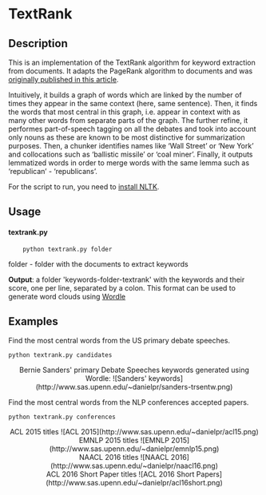 # TextRank

## Description
   
This is an implementation of the TextRank algorithm for keyword extraction from documents. It adapts the PageRank algorithm to documents and was [originally published in this article](https://web.eecs.umich.edu/~mihalcea/papers/mihalcea.emnlp04.pdf).

Intuitively, it builds a graph of words which are linked by the number of times they appear in the same context (here, same sentence). Then, it finds the words that most central in this graph, i.e. appear in context with as many other words from separate parts of the graph. The further refine, it performes part-of-speech tagging on all the debates and took into account only nouns as these are known to be most distinctive for summarization purposes. Then, a chunker identifies names like ‘Wall Street’ or ‘New York’ and collocations such as ‘ballistic missile’ or ‘coal miner’. Finally, it outputs lemmatized words in order to merge words with the same lemma such as ‘republican’ - ‘republicans’.

For the script to run, you need to [install NLTK](http://www.nltk.org/).

## Usage

#### textrank.py

        python textrank.py folder

folder - folder with the documents to extract keywords

**Output**: a folder 'keywords-folder-textrank' with the keywords and their score, one per line, separated by a colon. This format can be used to generate word clouds using [Wordle](http://wordle.net/advanced)

## Examples

Find the most central words from the US primary debate speeches.
	
	python textrank.py candidates

<center>
Bernie Sanders' primary Debate Speeches keywords generated using Wordle:
![Sanders' keywords](http://www.sas.upenn.edu/~danielpr/sanders-trsentw.png)
</center>

Find the most central words from the NLP conferences accepted papers.

	python textrank.py conferences

<center>
ACL 2015 titles
![ACL 2015](http://www.sas.upenn.edu/~danielpr/acl15.png)
</center>
<center>
EMNLP 2015 titles
![EMNLP 2015](http://www.sas.upenn.edu/~danielpr/emnlp15.png)
</center>
<center>
NAACL 2016 titles
![NAACL 2016](http://www.sas.upenn.edu/~danielpr/naacl16.png)
</center>
<center>
ACL 2016 Short Paper titles
![ACL 2016 Short Papers](http://www.sas.upenn.edu/~danielpr/acl16short.png)
</center>
